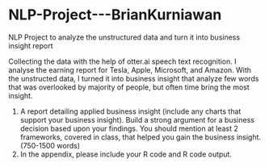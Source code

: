 # NLP-Project---BrianKurniawan
NLP Project to analyze the unstructured data and turn it into business insight report

Collecting the data with the help of otter.ai speech text recognition. I analyse the earning report for Tesla, Apple, Microsoft, and Amazon.
With the unstructed data, I turned it into business insight that analyze few words that was overlooked by majority of people,
but often time bring the most insight.


1. A report detailing applied business insight (include any charts that support your business insight).
Build a strong argument for a business decision based upon your findings. 
You should mention at least 2 frameworks, covered in class, that helped you gain the business insight. (750-1500 words)
2. In the appendix, please include your R code and R code output.
